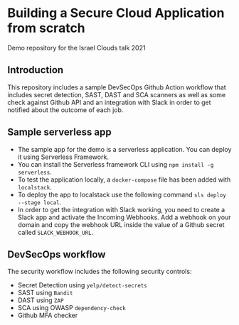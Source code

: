 # Building a Secure Cloud Application from scratch

Demo repository for the Israel Clouds talk 2021

## Introduction

This repository includes a sample DevSecOps Github Action workflow that includes secret detection, SAST, DAST and SCA scanners as well as some check against Github API and an integration with Slack in order to get notified about the outcome of each job.

## Sample serverless app

* The sample app for the demo is a serverless application. You can deploy it using Serverless Framework. 
* You can install the Serverless framework CLI using `npm install -g serverless`. 
* To test the application locally, a `docker-compose` file has been added with `localstack`. 
* To deploy the app to localstack use the following command `sls deploy --stage local`.
* In order to get the integration with Slack working, you need to create a Slack app and activate the Incoming Webhooks. Add a webhook on your domain and copy the webhook URL inside the value of a Github secret called `SLACK_WEBHOOK_URL`.

## DevSecOps workflow

The security workflow includes the following security controls:
* Secret Detection using `yelp/detect-secrets`
* SAST using `Bandit`
* DAST using `ZAP`
* SCA using OWASP `dependency-check`
* Github MFA checker
